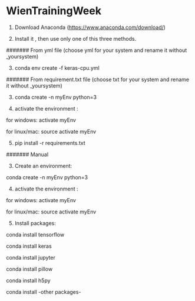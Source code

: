 # WienTrainingWeek

1) Download Anaconda (https://www.anaconda.com/download/)

2) Install it , then use only one of this three methods.



####### From yml file (choose yml for your system and rename it without _yoursystem)

3) conda env create -f keras-cpu.yml



####### From requirement.txt file (choose txt for your system and rename it without _yoursystem)

3) conda create -n myEnv python=3

4) activate the environment :

for windows: activate myEnv

for linux/mac:   source activate myEnv

5) pip install -r requirements.txt



####### Manual 

3) Create an environment:    

conda create -n myEnv python=3

4) activate the environment :

for windows: activate myEnv

for linux/mac:   source activate myEnv


5) Install packages:

conda install tensorflow

conda install keras

conda install jupyter

conda install pillow

conda install h5py    
       
conda install -other packages-
